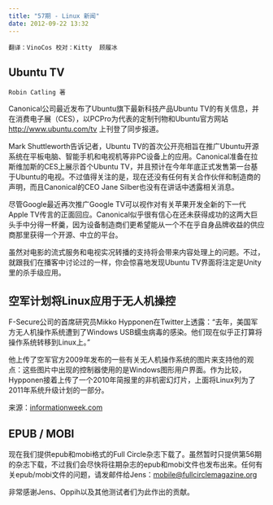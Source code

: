 ```yaml
---
title: "57期 - Linux 新闻"
date: 2012-09-22 13:32
---
```


`翻译：VinoCos 校对：Kitty  顾履冰`

## Ubuntu TV

`Robin Catling 著`


Canonical公司最近发布了Ubuntu旗下最新科技产品Ubuntu TV的有关信息，并在消费电子展（CES），以PCPro为代表的定制刊物和Ubuntu官方网站 http://www.ubuntu.com/tv 上刊登了同步报道。

Mark Shuttleworth告诉记者，Ubuntu TV的首次公开亮相旨在推广Ubuntu开源系统在平板电脑、智能手机和电视机等非PC设备上的应用。Canonical准备在拉斯维加斯的CES上展示首个Ubuntu TV，并且预计在今年年底正式发售第一台基于Ubuntu的电视。不过值得关注的是，现在还没有任何有关合作伙伴和制造商的声明，而且Canonical的CEO Jane Silber也没有在讲话中透露相关消息。

尽管Google最近再次推广Google TV可以视作对有关苹果开发全新的下一代Apple TV传言的正面回应。Canonical似乎很有信心在还未获得成功的这两大巨头手中分得一杯羹，因为设备制造商们更希望能从一个不在乎自身品牌收益的供应商那里获得一个开源、中立的平台。

虽然对电影的流式服务和电视实况转播的支持将会带来内容处理上的问题。不过，就跟我们在播客中讨论过的一样，你会惊喜地发现Ubuntu TV界面将注定是Unity里的杀手级应用。


## 空军计划将Linux应用于无人机操控

F-Secure公司的首席研究员Mikko Hypponen在Twitter上透露：“去年，美国军方无人机操作系统遭到了Windows USB蠕虫病毒的感染。他们现在似乎正打算将操作系统转移到Linux上。”

他上传了空军官方2009年发布的一些有关无人机操作系统的图片来支持他的观点：这些图片中出现的控制器使用的是Windows图形用户界面。作为比较，Hypponen接着上传了一个2010年简报里的非机密幻灯片，上面将Linux列为了2011年系统升级计划的一部分。

来源：[informationweek.com](http://informationweek.com)


## EPUB / MOBI

现在我们提供epub和mobi格式的Full Circle杂志下载了。虽然暂时只提供第56期的杂志下载，不过我们会尽快将往期杂志的epub和mobi文件也发布出来。任何有关epub/mobi文件的问题，请发邮件给Jens：mobile@fullcirclemagazine.org

非常感谢Jens、Oppih以及其他测试者们为此作出的贡献。
